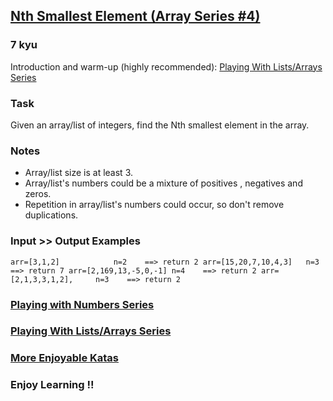 <h2><a href=https://www.codewars.com/kata/5a512f6a80eba857280000fc/train/javascript target="_blank">Nth Smallest Element (Array Series  #4) </a></h2><h3>7 kyu</h3><p>Introduction and warm-up (highly recommended): <a href="https://www.codewars.com/collections/playing-with-lists-slash-arrays" data-turbolinks="false" target="_blank">Playing With Lists/Arrays Series</a></p><h3 id="task">Task</h3><p>Given an array/list of integers, find the Nth smallest element in the array.</p><h3 id="notes">Notes</h3><ul><li>Array/list size is at least 3.</li><li>Array/list's numbers could be a mixture of positives , negatives and zeros.</li><li>Repetition in array/list's numbers could occur, so don't remove duplications.</li></ul><h3 id="input--output-examples">Input &gt;&gt; Output Examples</h3><pre><code>arr=[3,1,2]            n=2    ==&gt; return 2 arr=[15,20,7,10,4,3]   n=3    ==&gt; return 7 arr=[2,169,13,-5,0,-1] n=4    ==&gt; return 2 arr=[2,1,3,3,1,2],     n=3    ==&gt; return 2 </code></pre><h3 id="playing-with-numbers-series"><a href="https://www.codewars.com/collections/playing-with-numbers" data-turbolinks="false" target="_blank">Playing with Numbers Series</a></h3><h3 id="playing-with-listsarrays-series"><a href="https://www.codewars.com/collections/playing-with-lists-slash-arrays" data-turbolinks="false" target="_blank">Playing With Lists/Arrays Series</a></h3><h3 id="more-enjoyable-katas"><a href="http://www.codewars.com/users/MrZizoScream/authored" data-turbolinks="false" target="_blank">More Enjoyable Katas</a></h3><h3 id="enjoy-learning-">Enjoy Learning !!</h3>